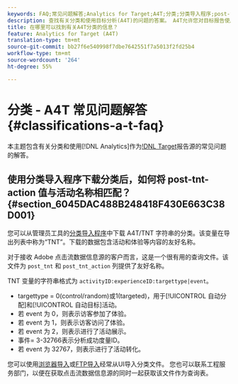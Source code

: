 ```yaml
---
keywords: FAQ;常见问题解答;Analytics for Target;A4T;分类;分类导入程序;post-tnt-action
description: 查找有关分类和使用目标分析(A4T)的问题的答案。 A4T允许您对目标报告使用Analytics活动。
title: 在哪里可以找到有关A4T分类的信息？
feature: Analytics for Target (A4T)
translation-type: tm+mt
source-git-commit: bb27f6e540998f7dbe7642551f7a5013f2fd25b4
workflow-type: tm+mt
source-wordcount: '264'
ht-degree: 55%

---
```



# 分类 - A4T 常见问题解答{#classifications-a-t-faq}

本主题包含有关分类和使用[!DNL Analytics]作为[!DNL Target](A4T)报告源的常见问题的解答。

## 使用分类导入程序下载分类后，如何将 post-tnt-action 值与活动名称相匹配？{#section_6045DAC488B248418F430E663C38D001}

您可以从管理员工具的[分类导入程序](https://experienceleague.adobe.com/docs/analytics/components/classifications/classifications-importer/c-working-with-saint.html)中下载 A4T/TNT 字符串的分类。该变量在导出列表中称为“TNT”。下载的数据包含活动和体验等内容的友好名称。

对于接收 Adobe 点击流数据信息源的客户而言，这是一个很有用的查询文件。该文件为 `post_tnt` 和 `post_tnt_action` 列提供了友好名称。

TNT 变量的字符串格式为 `activityID:experienceID:targettype|event`。

* targettype = 0(control/random)或1(targeted)，用于[!UICONTROL 自动分配]和[!UICONTROL 自动目标]活动。
* 若 event 为 0，则表示访客参加了体验。
* 若 event 为 1，则表示访客访问了体验。
* 若 event 为 2，则表示进行了活动展示。
* 事件= 3-32766表示分析成功度量ID。
* 若 event 为 32767，则表示进行了活动转化。

您可以使用[浏览器导入](https://docs.adobe.com/help/en/analytics/components/classifications/classifications-importer/browser-import.html)或[FTP导入](https://docs.adobe.com/help/en/analytics/components/classifications/classifications-importer/import-file.html)经常从UI导入分类文件。 您也可以联系工程服务部门，以便在获取点击流数据信息源的同时一起获取该文件作为查询表。

